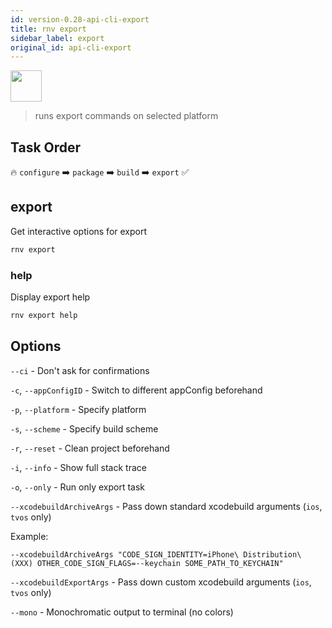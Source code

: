 ```yaml
---
id: version-0.28-api-cli-export
title: rnv export
sidebar_label: export
original_id: api-cli-export
---
```


<img src="https://renative.org/img/ic_cli.png" width=50 height=50 />

> runs export commands on selected platform

## Task Order

🔥 `configure` ➡️ `package` ➡️ `build` ➡️ `export` ✅

## export

Get interactive options for export

```bash
rnv export
```

### help

Display export help

```bash
rnv export help
```

## Options

`--ci` - Don't ask for confirmations

`-c`, `--appConfigID` - Switch to different appConfig beforehand

`-p`, `--platform` - Specify platform

`-s`, `--scheme` - Specify build scheme

`-r`, `--reset` - Clean project beforehand

`-i`, `--info` - Show full stack trace

`-o`, `--only` - Run only export task

`--xcodebuildArchiveArgs` - Pass down standard xcodebuild arguments (`ios`, `tvos` only)

Example:

`--xcodebuildArchiveArgs "CODE_SIGN_IDENTITY=iPhone\ Distribution\ (XXX) OTHER_CODE_SIGN_FLAGS=--keychain SOME_PATH_TO_KEYCHAIN"`

`--xcodebuildExportArgs` - Pass down custom xcodebuild arguments (`ios`, `tvos` only)

`--mono` - Monochromatic output to terminal (no colors)
